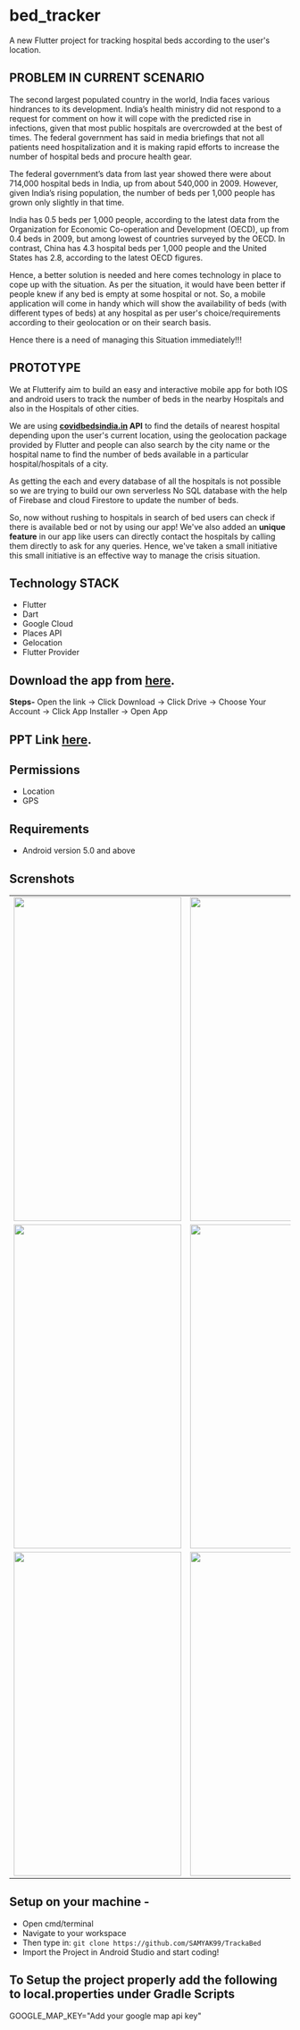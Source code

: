 # bed_tracker

A new Flutter project for tracking hospital beds according to the user's location.

## PROBLEM IN CURRENT SCENARIO 
The second largest populated country in the world, India faces various hindrances to its development. India’s health ministry did not respond to a request for comment on how it will cope with the predicted rise in infections, given that most public hospitals are overcrowded at the best of times. The federal government has said in media briefings that not all patients need hospitalization and it is making rapid efforts to increase the number of hospital beds and procure health gear.

The federal government’s data from last year showed there were about 714,000 hospital beds in India, up from about 540,000 in 2009. However, given India’s rising population, the number of beds per 1,000 people has grown only slightly in that time.

India has 0.5 beds per 1,000 people, according to the latest data from the Organization for Economic Co-operation and Development (OECD), up from 0.4 beds in 2009, but among lowest of countries surveyed by the OECD. In contrast, China has 4.3 hospital beds per 1,000 people and the United States has 2.8, according to the latest OECD figures.

Hence, a better solution is needed and here comes technology in place to cope up with the situation. As per the situation, it would have been better if people knew if any bed is empty at some hospital or not. So, a mobile application will come in handy which will show the availability of beds (with different types of beds) at any hospital as per user's choice/requirements according to their geolocation or on their search basis.

Hence there is a need of managing this Situation immediately!!!

## PROTOTYPE 
We at Flutterify aim to build an easy and interactive mobile app for both IOS and android users to track the number of beds in the nearby Hospitals and also in the Hospitals of other cities.

We are using **[covidbedsindia.in](https://documenter.getpostman.com/view/15598746/TzXzDH7k#3188a9c3-c98d-4edd-ba17-34816f9571d6) API** to find the details of nearest hospital depending upon the user's current location, using the geolocation package provided by Flutter and people can also search by the city name or the hospital name to find the number of beds available in a particular hospital/hospitals of a city. 

As getting the each and every database of all the hospitals is not possible so we are trying to build our own serverless No SQL database with the help of Firebase and cloud Firestore to update the number of beds. 

So, now without rushing to hospitals in search of bed users can check if there is available bed or not by using our app!
We've also added an **unique feature** in our app like users can directly contact the hospitals by calling them directly to ask for any queries.
Hence, we've taken a small initiative this small initiative is an effective way to manage the crisis situation. 

## Technology STACK

-	Flutter
-	Dart
-	Google Cloud
-	Places API
-	Gelocation
-	Flutter Provider


## Download the app from [here](https://drive.google.com/file/d/1_ffyqvu2N-g8XUQi3S8Kda_qZ2ueCDrV/view?usp=sharing).
**Steps-** Open the link -> Click Download -> Click Drive -> Choose Your Account -> Click App Installer -> Open App

## PPT Link [here](https://docs.google.com/presentation/d/1-xvJQnlfb7X_ilyWGF9KTiYqHeHKI3Gyjl3EE0UjVuc/edit#slide=id.g125944e0cb1_3_25).

<!-- ## Video Link [here](). -->

## Permissions

* Location
* GPS

## Requirements
* Android version 5.0 and above


## Screnshots 
<table>
  <tr>
    <td><img src="https://user-images.githubusercontent.com/104226601/164974955-09dcf6b8-67cf-4e42-9ec1-66716c1f3ed6.png" height = "580" width="300"></td>
    <td><img src="https://user-images.githubusercontent.com/104226601/164975037-d3b607ab-4108-4a90-9d4e-b93dcf4a439d.png" height = "580" width="300"></td>
  </tr>
  <tr>
    <td><img src="https://user-images.githubusercontent.com/104226601/164975085-d7ceef70-fd81-4827-ae9b-6e7a9098537a.png" height = "580" width="300"></td>
    <td><img src="https://user-images.githubusercontent.com/104226601/164975136-b82c23d6-cdcd-4e89-be1b-2308e2179102.png" height = "580" width="300"></td>   
  </tr>
  <tr>
    <td><img src="https://user-images.githubusercontent.com/104226601/164975188-2062c0dd-d891-4f6e-9fd9-26ab40455f28.png" height = "580" width="300"></td>
    <td><img src="https://user-images.githubusercontent.com/104226601/164975216-269619ac-d3bb-4ec0-b256-c21a75308658.png" height = "580" width="300"></td>
  </tr>
</table>

## Setup on your machine - 

- Open cmd/terminal
- Navigate to your workspace
- Then type in: ```git clone https://github.com/SAMYAK99/TrackaBed```
- Import the Project in Android Studio and start coding!

## To Setup the project properly add the following to local.properties under Gradle Scripts

GOOGLE_MAP_KEY="Add your google map api key"
